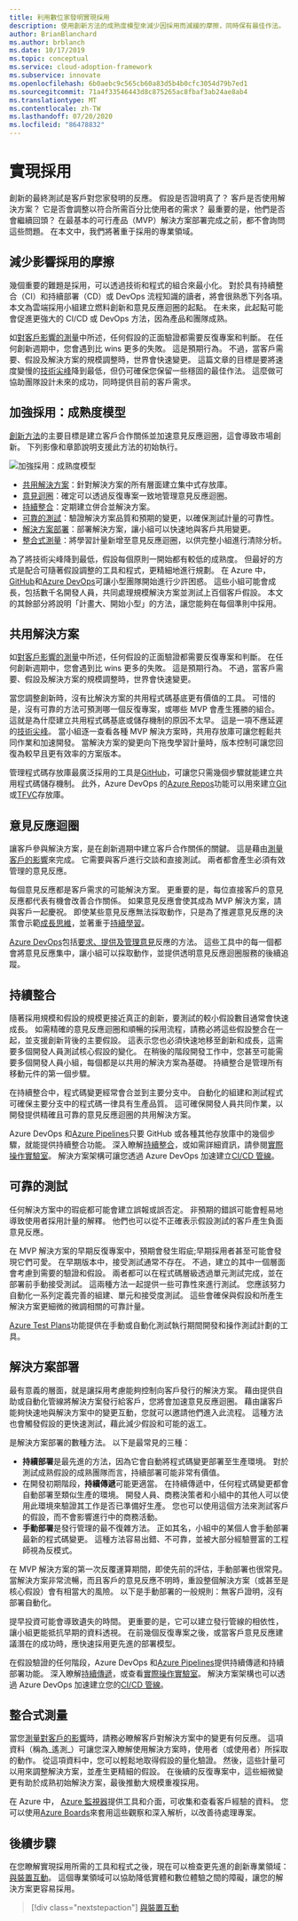 ```yaml
---
title: 利用數位家發明實現採用
description: 使用創新方法的成熟度模型來減少因採用而減緩的摩擦，同時保有最佳作法。
author: BrianBlanchard
ms.author: brblanch
ms.date: 10/17/2019
ms.topic: conceptual
ms.service: cloud-adoption-framework
ms.subservice: innovate
ms.openlocfilehash: 6b0aebc9c565cb60a83d5b4b0cfc3054d79b7ed1
ms.sourcegitcommit: 71a4f33546443d8c875265ac8fbaf3ab24ae8ab4
ms.translationtype: MT
ms.contentlocale: zh-TW
ms.lasthandoff: 07/20/2020
ms.locfileid: "86478832"
---
```

<!-- cSpell:ignore deprioritize -->

# <a name="empower-adoption"></a>實現採用

創新的最終測試是客戶對您家發明的反應。 假設是否證明真了？ 客戶是否使用解決方案？ 它是否會調整以符合所需百分比使用者的需求？ 最重要的是，他們是否會繼續回頭？ 在最基本的可行產品（MVP）解決方案部署完成之前，都不會詢問這些問題。 在本文中，我們將著重于採用的專業領域。

## <a name="reduce-friction-that-affects-adoption"></a>減少影響採用的摩擦

幾個重要的難題是採用，可以透過技術和程式的組合來最小化。 對於具有持續整合（CI）和持續部署（CD）或 DevOps 流程知識的讀者，將會很熟悉下列各項。 本文為雲端採用小組建立燃料創新和意見反應迴圈的起點。 在未來，此起點可能會促進更強大的 CI/CD 或 DevOps 方法，因為產品和團隊成熟。

如[對客戶影響的測量](./measure.md)中所述，任何假設的正面驗證都需要反復專案和判斷。 在任何創新週期中，您會遇到比 wins 更多的失敗。 這是預期行為。 不過，當客戶需要、假設及解決方案的規模調整時，世界會快速變更。 這篇文章的目標是要將速度變慢的[技術尖峰](./build.md#reduce-complexity-and-delay-technical-spikes)降到最低，但仍可確保您保留一些穩固的最佳作法。 這麼做可協助團隊設計未來的成功，同時提供目前的客戶需求。

## <a name="empower-adoption-the-maturity-model"></a>加強採用：成熟度模型

[創新方法](./index.md)的主要目標是建立客戶合作關係並加速意見反應迴圈，這會導致市場創新。 下列影像和章節說明支援此方法的初始執行。

![加強採用：成熟度模型](../../_images/innovate/empower-adoption-maturity.png)

- [共用解決方案](#shared-solution)：針對解決方案的所有層面建立集中式存放庫。
- [意見迴圈](#feedback-loops)：確定可以透過反復專案一致地管理意見反應迴圈。
- [持續整合](#continuous-integration)：定期建立併合並解決方案。
- [可靠的測試](#reliable-testing)：驗證解決方案品質和預期的變更，以確保測試計量的可靠性。
- [解決方案部署](#solution-deployment)：部署解決方案，讓小組可以快速地與客戶共用變更。
- [整合式測量](#integrated-measurements)：將學習計量新增至意見反應迴圈，以供完整小組進行清除分析。

為了將技術尖峰降到最低，假設每個原則一開始都有較低的成熟度。 但最好的方式是配合可隨著假設調整的工具和程式，更精細地進行規劃。 在 Azure 中， [GitHub](https://guides.github.com)和[Azure DevOps](https://docs.microsoft.com/azure/devops)可讓小型團隊開始進行少許困惑。 這些小組可能會成長，包括數千名開發人員，共同處理規模解決方案並測試上百個客戶假設。 本文的其餘部分將說明「計畫大、開始小型」的方法，讓您能夠在每個準則中採用。

## <a name="shared-solution"></a>共用解決方案

如[對客戶影響的測量](./measure.md)中所述，任何假設的正面驗證都需要反復專案和判斷。 在任何創新週期中，您會遇到比 wins 更多的失敗。 這是預期行為。 不過，當客戶需要、假設及解決方案的規模調整時，世界會快速變更。

當您調整創新時，沒有比解決方案的共用程式碼基底更有價值的工具。 可惜的是，沒有可靠的方法可預測哪一個反復專案，或哪些 MVP 會產生獲勝的組合。 這就是為什麼建立共用程式碼基底或儲存機制的原因不太早。 這是一項不應延遲的[技術尖峰](./build.md#reduce-complexity-and-delay-technical-spikes)。 當小組逐一查看各種 MVP 解決方案時，共用存放庫可讓您輕鬆共同作業和加速開發。 當解決方案的變更向下拖曳學習計量時，版本控制可讓您回復為較早且更有效率的方案版本。

管理程式碼存放庫最廣泛採用的工具是[GitHub](https://guides.github.com)，可讓您只需幾個步驟就能建立共用程式碼儲存機制。 此外，Azure DevOps 的[Azure Repos](https://docs.microsoft.com/azure/devops/repos/get-started/what-is-repos?view=azure-devops)功能可以用來建立[Git](https://docs.microsoft.com/azure/devops/repos/get-started/what-is-repos?view=azure-devops#git)或[TFVC](https://docs.microsoft.com/azure/devops/repos/get-started/what-is-repos?view=azure-devops#tfvc)存放庫。

## <a name="feedback-loops"></a>意見反應迴圈

讓客戶參與解決方案，是在創新週期中建立客戶合作關係的關鍵。 這是藉由[測量客戶的影響](./measure.md)來完成。 它需要與客戶進行交談和直接測試。 兩者都會產生必須有效管理的意見反應。

每個意見反應都是客戶需求的可能解決方案。 更重要的是，每位直接客戶的意見反應都代表有機會改善合作關係。 如果意見反應會使其成為 MVP 解決方案，請與客戶一起慶祝。 即使某些意見反應無法採取動作，只是為了推遲意見反應的決策會示範[成長思維](./learn.md#growth-mindset)，並著重于[持續學習](./learn.md#continuous-learning)。

[Azure DevOps](https://docs.microsoft.com/azure/devops)包括[要求、提供及管理意見](https://docs.microsoft.com/azure/devops/project/feedback)反應的方法。 這些工具中的每一個都會將意見反應集中，讓小組可以採取動作，並提供透明意見反應迴圈服務的後續追蹤。

## <a name="continuous-integration"></a>持續整合

隨著採用規模和假設的規模更接近真正的創新，要測試的較小假設數目通常會快速成長。 如需精確的意見反應迴圈和順暢的採用流程，請務必將這些假設整合在一起，並支援創新背後的主要假設。 這表示您也必須快速地移至創新和成長，這需要多個開發人員測試核心假設的變化。 在稍後的階段開發工作中，您甚至可能需要多個開發人員小組，每個都是以共用的解決方案為基礎。 持續整合是管理所有移動元件的第一個步驟。

在持續整合中，程式碼變更經常會合並到主要分支中。 自動化的組建和測試程式可確保主要分支中的程式碼一律具有生產品質。 這可確保開發人員共同作業，以開發提供精確且可靠的意見反應迴圈的共用解決方案。

Azure DevOps 和[Azure Pipelines](https://docs.microsoft.com/azure/devops/pipelines)只要 GitHub 或各種其他存放庫中的幾個步驟，就能提供持續整合功能。 深入瞭解[持續整合](https://docs.microsoft.com/azure/devops/learn/what-is-continuous-integration)，或如需詳細資訊，請參閱[實際操作實驗室](https://www.azuredevopslabs.com/labs/azuredevops/continuousintegration)。 解決方案架構可讓您透過 Azure DevOps 加速建立[CI/CD 管線](https://azure.microsoft.com/solutions/devops)。

## <a name="reliable-testing"></a>可靠的測試

任何解決方案中的瑕疵都可能會建立誤報或誤否定。 非預期的錯誤可能會輕易地導致使用者採用計量的解釋。 他們也可以從不正確表示假設測試的客戶產生負面意見反應。

在 MVP 解決方案的早期反復專案中，預期會發生瑕疵;早期採用者甚至可能會發現它們可愛。 在早期版本中，接受測試通常不存在。 不過，建立的其中一個層面會考慮到需要的驗證和假設。 兩者都可以在程式碼層級透過單元測試完成，並在部署前手動接受測試。 這兩種方法一起提供一些可靠性來進行測試。 您應該努力自動化一系列定義完善的組建、單元和接受度測試。 這些會確保與假設和所產生解決方案更細微的微調相關的可靠計量。

[Azure Test Plans](https://docs.microsoft.com/azure/devops/test/track-test-status?view=azure-devops)功能提供在手動或自動化測試執行期間開發和操作測試計劃的工具。

## <a name="solution-deployment"></a>解決方案部署

最有意義的層面，就是讓採用考慮能夠控制向客戶發行的解決方案。 藉由提供自助或自動化管線將解決方案發行給客戶，您將會加速意見反應迴圈。 藉由讓客戶能夠快速地與解決方案中的變更互動，您就可以邀請他們進入此流程。 這種方法也會觸發假設的更快速測試，藉此減少假設和可能的返工。

是解決方案部署的數種方法。 以下是最常見的三種：

- **持續部署**是最先進的方法，因為它會自動將程式碼變更部署至生產環境。 對於測試成熟假設的成熟團隊而言，持續部署可能非常有價值。
- 在開發初期階段，**持續傳遞**可能更適當。 在持續傳遞中，任何程式碼變更都會自動部署至類似生產的環境。 開發人員、商務決策者和小組中的其他人可以使用此環境來驗證其工作是否已準備好生產。 您也可以使用這個方法來測試客戶的假設，而不會影響進行中的商務活動。
- **手動部署**是發行管理的最不復雜方法。 正如其名，小組中的某個人會手動部署最新的程式碼變更。 這種方法容易出錯、不可靠，並被大部分經驗豐富的工程師視為反模式。

在 MVP 解決方案的第一次反覆運算期間，即使先前的評估，手動部署也很常見。 當解決方案非常流暢，而且客戶的意見反應不明時，重設整個解決方案（或甚至是核心假設）會有相當大的風險。 以下是手動部署的一般規則：無客戶證明，沒有部署自動化。

提早投資可能會導致遺失的時間。 更重要的是，它可以建立發行管線的相依性，讓小組更能抵抗早期的資料透視。 在前幾個反復專案之後，或當客戶意見反應建議潛在的成功時，應快速採用更先進的部署模型。

在假設驗證的任何階段，Azure DevOps 和[Azure Pipelines](https://docs.microsoft.com/azure/devops/pipelines)提供持續傳遞和持續部署功能。 深入瞭解[持續傳遞](https://docs.microsoft.com/azure/devops/learn/what-is-continuous-delivery)，或查看[實際操作實驗室](https://www.azuredevopslabs.com/labs/azuredevops/continuousdeployment)。 解決方案架構也可以透過 Azure DevOps 加速建立您的[CI/CD 管線](https://azure.microsoft.com/solutions/devops)。

## <a name="integrated-measurements"></a>整合式測量

當您[測量對客戶的影響](./measure.md)時，請務必瞭解客戶對解決方案中的變更有何反應。 這項資料（稱為_遙測_）可讓您深入瞭解使用解決方案時，使用者（或使用者）所採取的動作。 從這項資料中，您可以輕鬆地取得假設的量化驗證。 然後，這些計量可以用來調整解決方案，並產生更精細的假設。 在後續的反復專案中，這些細微變更有助於成熟初始解決方案，最後推動大規模重複採用。

在 Azure 中， [Azure 監視器](https://docs.microsoft.com/azure/azure-monitor/overview)提供工具和介面，可收集和查看客戶經驗的資料。 您可以使用[Azure Boards](https://docs.microsoft.com/azure/devops/boards)來套用這些觀察和深入解析，以改善待處理專案。

## <a name="next-steps"></a>後續步驟

在您瞭解實現採用所需的工具和程式之後，現在可以檢查更先進的創新專業領域：[與裝置互動](./devices.md)。 這個專業領域可以協助降低實體和數位體驗之間的障礙，讓您的解決方案更容易採用。

> [!div class="nextstepaction"]
> [與裝置互動](./devices.md)
